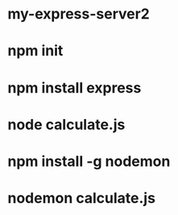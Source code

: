 # my-express-server2
# npm init
# npm install express
# node calculate.js
# npm install -g nodemon
# nodemon calculate.js

